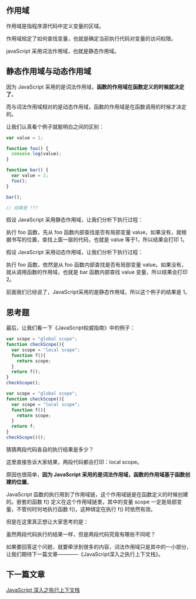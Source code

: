 ## 作用域

作用域是指程序源代码中定义变量的区域。

作用域规定了如何查找变量，也就是确定当前执行代码对变量的访问权限。

javaScript 采用词法作用域，也就是静态作用域。


## 静态作用域与动态作用域

因为 JavaScript 采用的是词法作用域，**函数的作用域在函数定义的时候就决定了**。

而与词法作用域相对的是动态作用域，函数的作用域是在函数调用的时候才决定的。

让我们认真看个例子就能明白之间的区别：

``` js
var value = 1;

function foo() {
  console.log(value);
}

function bar() {
  var value = 2;
  foo();
}

bar();

// 结果是 ???
```

假设 JavaScript 采用静态作用域，让我们分析下执行过程：

执行 foo 函数，先从 foo 函数内部查找是否有局部变量 value，如果没有，就根据书写的位置，查找上面一层的代码，也就是 value 等于1，所以结果会打印 1。

假设 JavaScript 采用动态作用域，让我们分析下执行过程：

执行 foo 函数，依然是从 foo 函数内部查找是否有局部变量 value。如果没有，就从调用函数的作用域，也就是 bar 函数内部查找 value 变量，所以结果会打印 2。

前面我们已经说了，JavaScript采用的是静态作用域，所以这个例子的结果是 1。

## 思考题

最后，让我们看一下《JavaScript权威指南》中的例子：

``` js
var scope = "global scope";
function checkScope(){
  var scope = "local scope";
  function f(){
    return scope;
  }
  return f();
}
checkScope();
```

``` js
var scope = "global scope";
function checkScope(){
  var scope = "local scope";
  function f(){
    return scope;
  }
  return f;
}
checkScope()();
```

猜猜两段代码各自的执行结果是多少？

这里直接告诉大家结果，两段代码都会打印：local scope。

原因也很简单，**因为 JavaScript 采用的是词法作用域，函数的作用域基于函数创建的位置**。

JavaScript 函数的执行用到了作用域链，这个作用域链是在函数定义的时候创建的。嵌套的函数 f() 定义在这个作用域链里，其中的变量 scope 一定是局部变量，不管何时何地执行函数 f()，这种绑定在执行 f() 时依然有效。

但是在这里真正想让大家思考的是：

虽然两段代码执行的结果一样，但是两段代码究竟有哪些不同呢？

如果要回答这个问题，就要牵涉到很多的内容，词法作用域只是其中的一小部分，让我们期待下一篇文章————《JavaScript深入之执行上下文栈》。

## 下一篇文章

[JavaScript 深入之执行上下文栈](https://github.com/liu-fatty/library/blob/master/articles/%E6%B7%B1%E5%85%A5%E7%B3%BB%E5%88%97%E6%96%87%E7%AB%A0/4%E3%80%81JavaScript%E6%B7%B1%E5%85%A5%E4%B9%8B%E6%89%A7%E8%A1%8C%E4%B8%8A%E4%B8%8B%E6%96%87%E6%A0%88.md)
